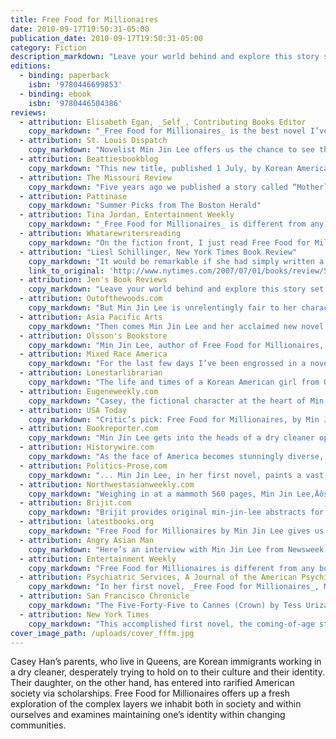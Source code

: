 ```yaml
---
title: Free Food for Millionaires
date: 2010-09-17T19:50:31-05:00
publication_date: 2010-09-17T19:50:31-05:00
category: Fiction
description_markdown: "Leave your world behind and explore this story set against an interesting cultural backdrop."
editions:
  - binding: paperback
    isbn: '9780446699853'
  - binding: ebook
    isbn: '9780446504386'
reviews:
  - attribution: Elisabeth Egan, _Self_, Contributing Books Editor
    copy_markdown: "_Free Food for Millionaires_ is the best novel I’ve read in a long time. I’m sad to be finished and I desperately miss Casey Han - a perfectly imperfect character whose loyalty, chutzpah and great hats make her someone I wish I knew in real life."
  - attribution: St. Louis Dispatch
    copy_markdown: "Novelist Min Jin Lee offers us the chance to see this entire culture, up close, personal and far more sympathetically. The book focuses on the emotional and…"
  - attribution: Beattiesbookblog
    copy_markdown: "This new title, published 1 July, by Korean American writer Min Jin Lee is causing a stir…"
  - attribution: The Missouri Review
    copy_markdown: "Five years ago we published a story called “Motherland” by an emerging author named Min Jin Lee. We were unanimous in our admiration of what was later selected as the best fiction of that volume year. It’s the story of a Japanese woman…"
  - attribution: Pattinase
    copy_markdown: "Summer Picks from The Boston Herald"
  - attribution: Tina Jordan, Entertainment Weekly
    copy_markdown: "_Free Food for Millionaires_ is different from any book I’ve ever read—a big, juicy, commercial Korean American coming-of-age novel, one that could spawn a satisfying miniseries, and one that definitely belongs in this summer’s beach bag."
  - attribution: Whatarewritersreading
    copy_markdown: "On the fiction front, I just read Free Food for Millionaires by Min Jin Lee, in one fell swoop. It’s (a huge book) about Ivy League-educated Korean Americans in New York City. I stayed up until 4 am because it is a subtle page-turner…"
  - attribution: "Liesl Schillinger, New York Times Book Review"
    copy_markdown: "It would be remarkable if she had simply written a long novel that was as easy to devour as a 19th-century romance — packed with tales of flouted parental expectations, fluctuating female friendships and rivalries, ephemeral (and longer-lasting) romantic hopes and losses, and high-stakes career gambles. But Lee intensifies her drama by setting it against an unfamiliar backdrop: the tightly knit social world of Korean immigrants, whose children strive to blend into their American foreground without clashing with their distinctive background. It’s a feat of coordination and contrast that could kill a chameleon, but Lee pulls it off with conviction."
    link_to_original: 'http://www.nytimes.com/2007/07/01/books/review/Schillinger-t.html'
  - attribution: Jen's Book Reviews
    copy_markdown: "Leave your world behind and explore this story set against an interesting cultural backdrop. This is a book I thought about often at work, and could not wait to get home and dive into the story ..."
  - attribution: Outofthewoods.com
    copy_markdown: "But Min Jin Lee is unrelentingly fair to her characters, letting us into their heads .... Min Jin Lee (posting over at Chekhov’s Mistress) on Middlemarch: ..."
  - attribution: Asia Pacific Arts
    copy_markdown: "Then comes Min Jin Lee and her acclaimed new novel Free Food for Millionaires, which takes a Jane Austen-type look at love, education, ..."
  - attribution: Olsson's Bookstore
    copy_markdown: "Min Jin Lee, author of Free Food for Millionaires, one of my favorite books this year, will be appearing at US-Korea Institute of the Paul H. Nitze School of Advanced International Studies (SAIS) next week, and Olsson’s will be ..."
  - attribution: Mixed Race America
    copy_markdown: "For the last few days I’ve been engrossed in a novel by Min Jin Lee, Free Food for Millionaires"
  - attribution: Lonestarlibrarian
    copy_markdown: "The life and times of a Korean American girl from Queens who goes to Princeton, ..."
  - attribution: Eugeneweekly.com
    copy_markdown: "Casey, the fictional character at the heart of Min Jin Lee’s Free Food for Millionaires, can’t quite figure out how to fit her upper-class tastes into the world of her parents, Korean immigrants who work for a dry cleaning chain."
  - attribution: USA Today
    copy_markdown: "Critic’s pick: Free Food for Millionaires, by Min Jin Lee (Grand Central, $13.99). USA TODAY’s Carol Memmott says this “vastly ambitious” and “stirring” ..."
  - attribution: Bookreporter.com
    copy_markdown: "Min Jin Lee gets into the heads of a dry cleaner operator and a Julliard alumnus, an aging bookstore owner and a stockbroker on Wall Street. ..."
  - attribution: Historywire.com
    copy_markdown: "As the face of America becomes stunningly diverse, the need for competent cultural translators grows apace…Now, in her first novel, Korean-American writer Min Jin Lee helps us understand Koreans as they grapple to grab the first rung of the economic ladder."
  - attribution: Politics-Prose.com
    copy_markdown: "... Min Jin Lee, in her first novel, paints a vast New York landscape that brings to mind ..."
  - attribution: Northwestasianweekly.com
    copy_markdown: "Weighing in at a mammoth 560 pages, Min Jin Lee‚Äôs Free Food for Millionaires is ..."
  - attribution: Brijit.com
    copy_markdown: "Brijit provides original min-jin-lee abstracts for busy, smart readers."
  - attribution: latestbooks.org
    copy_markdown: "Free Food for Millionaires by Min Jin Lee gives us an insight into the lives ... Min Jin Lee has received the 2004 Narrative prize for her short story ‚Axis ..."
  - attribution: Angry Asian Man
    copy_markdown: "Here’s an interview with Min Jin Lee from Newsweek: Forget the Comparisons. ... And here’s Min Jin Lee on NPR’s Tell Me More: Author Min Jin Lee: ‘Free Food ..."
  - attribution: Entertainment Weekly
    copy_markdown: "Free Food for Millionaires is different from any book I’ve ever read — a big, juicy, commercial Korean-American coming-of-age novel, one that could spawn a satisfying miniseries, and one that definitely belongs in this summer’s beach bag."
  - attribution: Psychiatric Services, A Journal of the American Psychiatric Association
    copy_markdown: "In her first novel, _Free Food for Millionaires_, Min Jin Lee largely succeeds in unraveling the story of postcollege, Korean immigrant Casey Han, who is still challenged by her family traditions while striving for acceptance and personal fulfillment in the largely assimilated world of New York high finance. As the main character’s life unfolds, Lee masterfully reveals the fallible interpersonal relationships that define Han’s struggle. She also manages to tell the story from multiple perspectives, allowing the characters richness and authenticity that is often missing in the single point of view."
  - attribution: San Francisco Chronicle
    copy_markdown: "The Five-Forty-Five to Cannes (Crown) by Tess Uriza Holthe; Free Food for Millionaires (Warner) by Min Jin Lee; The Gathering (Black Cat/Grove) by Anne ..."
  - attribution: New York Times
    copy_markdown: "This accomplished first novel, the coming-of-age story of a Princeton-educated Korean-American woman making her way in New York City in the 1990s, recalls the Victorian novels its heroine devours. Our reviewer, Liesl Schillinger, described it as ‘packed with tales of flouted parental expectations, fluctuating female friendships and rivalries, ... romantic hopes and losses, and high-stakes career gambles.’"
cover_image_path: /uploads/cover_fffm.jpg
---
```


Casey Han’s parents, who live in Queens, are Korean immigrants working in a dry cleaner, desperately trying to hold on to their culture and their identity. Their daughter, on the other hand, has entered into rarified American society via scholarships. Free Food for Millionaires offers up a fresh exploration of the complex layers we inhabit both in society and within ourselves and examines maintaining one’s identity within changing communities.
